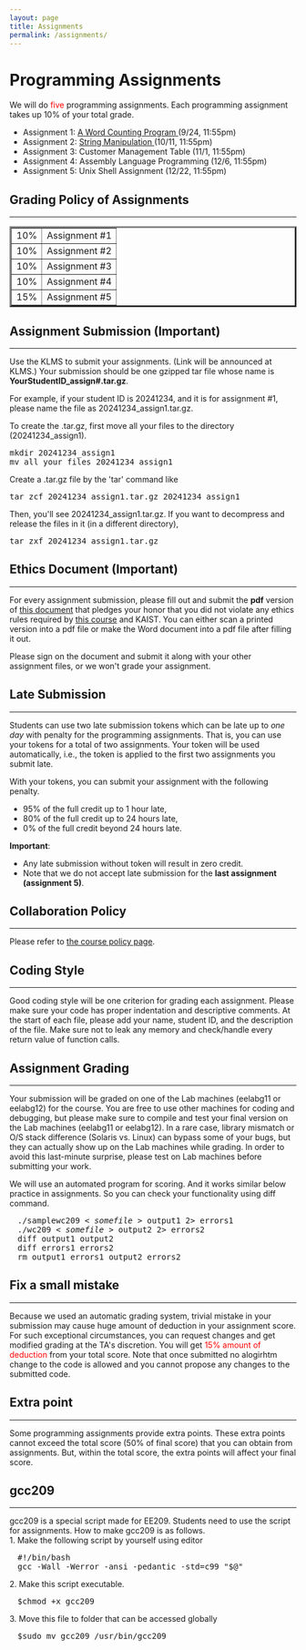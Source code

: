 ```yaml
---
layout: page
title: Assignments
permalink: /assignments/
---
```


<h1> Programming Assignments </h1>

<p>
We will do <font color="#FF0000">five</font> programming
assignments. Each programming assignment takes up 10% of your total grade.
</p>

<ul>
<li> Assignment 1:
<a href="assignment1/index.html"> A Word Counting Program </a> (9/24, 11:55pm) </li>
<li> Assignment 2:
<a href="assignment2/index.html"> String Manipulation </a> (10/11, 11:55pm) </li>
<li> Assignment 3:
<!-- <a href="assignment3/index.html"> --> Customer Management Table (11/1, 11:55pm) </li>
<li> Assignment 4:
<!-- <a href="assignment4/index.html"> --> Assembly Language Programming (12/6, 11:55pm) </li>
<li> Assignment 5:
<!-- <a href="assignment5/index.html"> --> Unix Shell Assignment (12/22, 11:55pm) </li>
</ul>


<h2> Grading Policy of Assignments </h2>
<hr>
<table style="border-collapse: collapse;" border="3" cellpadding="3">
<tbody>

<tr>
<td> 10% </td>
<td> Assignment #1  </td>
</tr>

<tr>
<td> 10% </td>
<td> Assignment #2  </td>
</tr>

<tr>
<td> 10% </td>
<td> Assignment #3  </td>
</tr>

<tr>
<td> 10% </td>
<td> Assignment #4  </td>
</tr>

<tr>
<td> 15% </td>
<td> Assignment #5  </td>
</tr>

</tbody>
</table>


<h2> Assignment Submission (Important) </h2>
<hr>

<p>
Use the KLMS to submit your
assignments. (Link will be announced at KLMS.) Your submission should be one gzipped tar file whose name is <b>YourStudentID_assign#.tar.gz</b>.

For example, if your student ID is 20241234, and it is for assignment #1,
please name the file as 20241234_assign1.tar.gz.

</p><p>
To create the .tar.gz, first move all your files to the directory (20241234_assign1).
</p>

<p>
<pre class="ui message">
mkdir 20241234_assign1
mv all_your_files 20241234_assign1
</pre>

<p>
Create a .tar.gz file by the 'tar' command like

</p><p>
<pre class="ui message">
tar zcf 20241234_assign1.tar.gz 20241234_assign1
</pre>

</p><p>
Then, you'll see 20241234_assign1.tar.gz. If you want to decompress and release the files in it (in a different directory),

</p>
<pre class="ui message">
tar zxf 20241234_assign1.tar.gz
</pre>

<h2> Ethics Document (Important) </h2>
<hr>

<p>
For every assignment submission, please fill out and submit
the <b>pdf</b> version of <a href="../assignments/EthicsOath.docx">this
document</a> that pledges your honor that you did not violate any
ethics rules required by <a href="../policy">this course</a> and
KAIST.  You can either scan a printed version into a pdf file or make
the Word document into a pdf file after filling it out.

</p><p>
Please sign on the document and submit it along with your other
assignment files, or we won't grade your assignment.


</p><h2> Late Submission </h2>
<hr>
<p>
Students can use two late submission tokens which can be late up
to <i>one day</i> with penalty for the programming assignments.
That is, you can use your tokens for a total of two assignments.
Your token will be used automatically, i.e., the token is applied
to the first two assignments you submit late.

With your tokens, you can submit your assignment with the following penalty.
</p><ul>
<li> 95% of the full credit up to 1 hour late,
</li><li> 80% of the full credit up to 24 hours late,
</li><li>  0% of the full credit beyond 24 hours late.
</li></ul>

<p> <b>Important</b>:
<ul>
<li> Any late submission without token will result in zero credit.
</li><li> Note that we do not accept late submission for the <b>last
assignment (assignment 5)</b>.
</li></ul>
</p>

<h2> Collaboration Policy </h2>
<hr>

<p>
Please refer to <a href="../policy">the course policy page</a>.


</p><h2> Coding Style </h2>
<hr>

<p>
Good coding style will be one criterion for grading each
assignment. Please make sure your code has proper indentation and
descriptive comments. At the start of each file, please add your name,
student ID, and the description of the file. Make sure not to leak
any memory and check/handle every return value of function calls.
</p>

<h2> Assignment Grading </h2>
<hr>

<p>
Your submission will be graded on one of the Lab machines (eelabg11 or eelabg12) for the
course. You are free to use other machines for coding and debugging,
but please make sure to compile and test your final version on the Lab
machines (eelabg11 or eelabg12). In a rare case, library mismatch or O/S stack difference
(Solaris vs. Linux) can bypass some of your bugs, but they can
actually show up on the Lab machines while grading. In order to avoid
this last-minute surprise, please test on Lab machines before
submitting your work.
</p>
<p>We will use an automated program for scoring.
And it works similar below practice in assignments.
So you can check your functionality using diff command.</p>

<div class="ui message" style="margin-left:1em;"><pre>./samplewc209 &lt; <em>somefile</em> &gt; output1 2&gt; errors1
./wc209 &lt; <em>somefile</em> &gt; output2 2&gt; errors2
diff output1 output2
diff errors1 errors2
rm output1 errors1 output2 errors2</pre>
</div>

<h2> Fix a small mistake </h2>
<hr>

<p>
Because we used an automatic grading system, trivial mistake in your submission
may cause huge amount of deduction in your assignment score.  For such
exceptional circumstances, you can request changes and get modified grading at
the TA's discretion.  You will get <font color="#FF0000">15% amount of
deduction</font> from your total score. Note that once submitted no alogirhtm change to the code is allowed and you cannot propose any changes to the submitted code.
</p>

<h2> Extra point </h2>
<hr>
<p>
Some programming assignments provide extra points. These extra points cannot exceed
the total score (50% of final score) that you can obtain from assignments. But, within the total score,
the extra points will affect your final score.
</p>

<h2> gcc209 </h2>
<hr>
<p>
gcc209 is a special script made for EE209. Students need to use the script for assignments. How to make gcc209 is as follows.
<br>1. Make the following script by yourself using editor
<div class="ui message" style="margin-left:1em;">
<pre>
#!/bin/bash
gcc -Wall -Werror -ansi -pedantic -std=c99 "$@"
</pre>
</div>
</p><p>2. Make this script executable.
<div class="ui message" style="margin-left:1em;">
<pre>
&#36;chmod +x gcc209
</pre>
</div>
</p><p>3. Move this file to folder that can be accessed globally
<div class="ui message" style="margin-left:1em;">
<pre>
&#36;sudo mv gcc209 /usr/bin/gcc209
</pre>
</div>
</p>
<script src="{{ "/vendor/moment.min.js" | relative_url }}"></script>
<script src="{{ "/vendor/ee209_assignment.js" | relative_url }}"></script>
